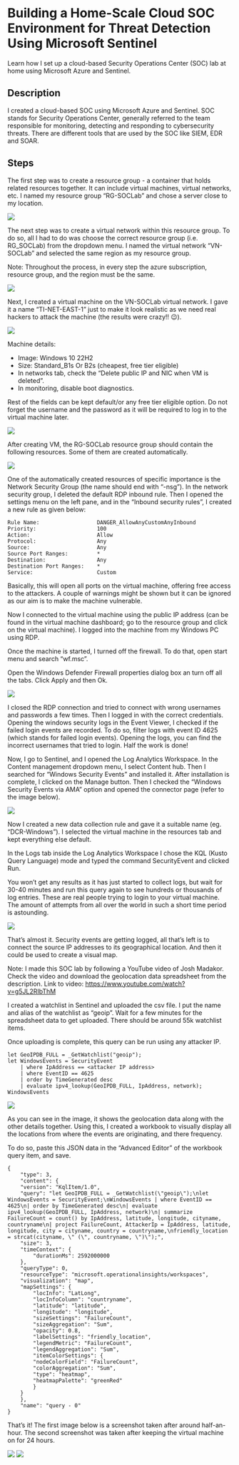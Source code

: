 # Building a Home-Scale Cloud SOC Environment for Threat Detection Using Microsoft Sentinel
Learn how I set up a cloud-based Security Operations Center (SOC) lab at home using Microsoft Azure and Sentinel.

## Description
I created a cloud-based SOC using Microsoft Azure and Sentinel. SOC stands for Security Operations Center, generally referred to the team responsible for monitoring, detecting and responding to cybersecurity threats. There are different tools that are used by the SOC like SIEM, EDR and SOAR.

## Steps
The first step was to create a resource group - a container that holds related resources together. It can include virtual machines, virtual networks, etc. I named my resource group “RG-SOCLab” and chose a server close to my location.

<img src="https://github.com/shubodaya/HomeSOC/blob/8b56c75b438ac0f5a7c0f6e0199e02298212df50/Images/f1.png"/>

The next step was to create a virtual network within this resource group. To do so, all I had to do was choose the correct resource group (i.e. RG_SOCLab) from the dropdown menu. I named the virtual network “VN-SOCLab” and selected the same region as my resource group.

Note: Throughout the process, in every step the azure subscription, resource group, and the region must be the same.

<img src="https://github.com/shubodaya/HomeSOC/blob/8b56c75b438ac0f5a7c0f6e0199e02298212df50/Images/f2.png"/>

Next, I created a virtual machine on the VN-SOCLab virtual network. I gave it a name “TI-NET-EAST-1” just to make it look realistic as we need real hackers to attack the machine (the results were crazy!! 😉).

<img src="https://github.com/shubodaya/HomeSOC/blob/8b56c75b438ac0f5a7c0f6e0199e02298212df50/Images/f3.png"/>

Machine details:

- Image: Windows 10 22H2
- Size: Standard_B1s Or B2s (cheapest, free tier eligible)
- In networks tab, check the “Delete public IP and NIC when VM is deleted”.
- In monitoring, disable boot diagnostics.

Rest of the fields can be kept default/or any free tier eligible option. Do not forget the username and the password as it will be required to log in to the virtual machine later.

<img src="https://github.com/shubodaya/HomeSOC/blob/8b56c75b438ac0f5a7c0f6e0199e02298212df50/Images/f4.png"/>

After creating VM, the RG-SOCLab resource group should contain the following resources. Some of them are created automatically.

<img src="https://github.com/shubodaya/HomeSOC/blob/8b56c75b438ac0f5a7c0f6e0199e02298212df50/Images/f5.png"/>

One of the automatically created resources of specific importance is the Network Security Group (the name should end with “-nsg”). In the network security group, I deleted the default RDP inbound rule. Then I opened the settings menu on the left pane, and in the “Inbound security rules”, I created a new rule as given below:

```
Rule Name:                  DANGER_AllowAnyCustomAnyInbound
Priority:                   100
Action:                     Allow
Protocol:                   Any
Source:                     Any
Source Port Ranges:         *
Destination:                Any
Destination Port Ranges:    *
Service:                    Custom
```
Basically, this will open all ports on the virtual machine, offering free access to the attackers. A couple of warnings might be shown but it can be ignored as our aim is to make the machine vulnerable.

Now I connected to the virtual machine using the public IP address (can be found in the virtual machine dashboard; go to the resource group and click on the virtual machine). I logged into the machine from my Windows PC using RDP.

Once the machine is started, I turned off the firewall. To do that, open start menu and search “wf.msc”.

Open the Windows Defender Firewall properties dialog box an turn off all the tabs. Click Apply and then Ok.

<img src="https://github.com/shubodaya/HomeSOC/blob/8b56c75b438ac0f5a7c0f6e0199e02298212df50/Images/f7.png"/>

I closed the RDP connection and tried to connect with wrong usernames and passwords a few times. Then I logged in with the correct credentials. Opening the windows security logs in the Event Viewer, I checked if the failed login events are recorded. To do so, filter logs with event ID 4625 (which stands for failed login events). Opening the logs, you can find the incorrect usernames that tried to login. Half the work is done!

Now, I go to Sentinel, and I opened the Log Analytics Workspace. In the Content management dropdown menu, I select Content hub. Then I searched for “Windows Security Events” and installed it. After installation is complete, I clicked on the Manage button. Then I checked the “Windows Security Events via AMA” option and opened the connector page (refer to the image below).

<img src="https://github.com/shubodaya/HomeSOC/blob/8b56c75b438ac0f5a7c0f6e0199e02298212df50/Images/f8.png"/>

Now I created a new data collection rule and gave it a suitable name (eg. “DCR-Windows”). I selected the virtual machine in the resources tab and kept everything else default.

In the Logs tab inside the Log Analytics Workspace I chose the KQL (Kusto Query Language) mode and typed the command SecurityEvent and clicked Run.

You won’t get any results as it has just started to collect logs, but wait for 30-40 minutes and run this query again to see hundreds or thousands of log entries. These are real people trying to login to your virtual machine. The amount of attempts from all over the world in such a short time period is astounding.

<img src="https://github.com/shubodaya/HomeSOC/blob/8b56c75b438ac0f5a7c0f6e0199e02298212df50/Images/f9.png"/>

That’s almost it. Security events are getting logged, all that’s left is to connect the source IP addresses to its geographical location. And then it could be used to create a visual map.

Note: I made this SOC lab by following a YouTube video of Josh Madakor. Check the video and download the geolocation data spreadsheet from the description.
Link to video: https://www.youtube.com/watch?v=g5JL2RIbThM

I created a watchlist in Sentinel and uploaded the csv file. I put the name and alias of the watchlist as “geoip”. Wait for a few minutes for the spreadsheet data to get uploaded. There should be around 55k watchlist items.

Once uploading is complete, this query can be run using any attacker IP.
```
let GeoIPDB_FULL = _GetWatchlist("geoip");
let WindowsEvents = SecurityEvent
    | where IpAddress == <attacker IP address>
    | where EventID == 4625
    | order by TimeGenerated desc
    | evaluate ipv4_lookup(GeoIPDB_FULL, IpAddress, network);
WindowsEvents
```
<img src="https://github.com/shubodaya/HomeSOC/blob/8b56c75b438ac0f5a7c0f6e0199e02298212df50/Images/f11.png"/>

As you can see in the image, it shows the geolocation data along with the other details together. Using this, I created a workbook to visually display all the locations from where the events are originating, and there frequency.

To do so, paste this JSON data in the “Advanced Editor” of the workbook query item, and save.

```
{
	"type": 3,
	"content": {
	"version": "KqlItem/1.0",
	"query": "let GeoIPDB_FULL = _GetWatchlist(\"geoip\");\nlet WindowsEvents = SecurityEvent;\nWindowsEvents | where EventID == 4625\n| order by TimeGenerated desc\n| evaluate ipv4_lookup(GeoIPDB_FULL, IpAddress, network)\n| summarize FailureCount = count() by IpAddress, latitude, longitude, cityname, countryname\n| project FailureCount, AttackerIp = IpAddress, latitude, longitude, city = cityname, country = countryname,\nfriendly_location = strcat(cityname, \" (\", countryname, \")\");",
	"size": 3,
	"timeContext": {
		"durationMs": 2592000000
	},
	"queryType": 0,
	"resourceType": "microsoft.operationalinsights/workspaces",
	"visualization": "map",
	"mapSettings": {
		"locInfo": "LatLong",
		"locInfoColumn": "countryname",
		"latitude": "latitude",
		"longitude": "longitude",
		"sizeSettings": "FailureCount",
		"sizeAggregation": "Sum",
		"opacity": 0.8,
		"labelSettings": "friendly_location",
		"legendMetric": "FailureCount",
		"legendAggregation": "Sum",
		"itemColorSettings": {
		"nodeColorField": "FailureCount",
		"colorAggregation": "Sum",
		"type": "heatmap",
		"heatmapPalette": "greenRed"
		}
	}
	},
	"name": "query - 0"
}
```

That’s it! The first image below is a screenshot taken after around half-an-hour. The second screenshot was taken after keeping the virtual machine on for 24 hours.

<img src="https://github.com/shubodaya/HomeSOC/blob/8b56c75b438ac0f5a7c0f6e0199e02298212df50/Images/f13.png"/>
<img src="https://github.com/shubodaya/HomeSOC/blob/8b56c75b438ac0f5a7c0f6e0199e02298212df50/Images/f14.png"/>
